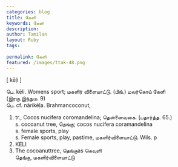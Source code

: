 ```yaml
---
categories: blog
title: கேளி
keywords: கேளி
description: 
author: Tamilan
layout: Ruby
tags: 
 
permalink: கேளி
featured: /images/ttak-48.png
---
```

  
[ kēḷi ]  
  
பெ. kēli. Womens sport; மகளிர் விளையாட்டு. (பிங்.) மலர்கொய் கேளி (இரகு.இந்தும. 9)  
பெ. cf. nārikēḷa. Brahmancoconut,  
1. tr., Cocos nucifera coromandelina; தென்னைவகை. (பதார்த்த. 65.)  
s. cocoanut tree, தெங்கு; cocos nucifera coramandelina  
s. female sports, play  
s. Female sports, play, pastime, மகளிர்விளையாட்டு. Wils. p  
248. KELI  
2. The cocoanuttree, தெங்குas கெவுளி  
தெங்கு, மகளிர்விளையாட்டு